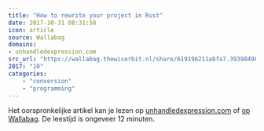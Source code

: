 ```yaml
---
title: "How to rewrite your project in Rust"
date: 2017-10-31 08:31:58
icon: article
source: Wallabag
domains:
- unhandledexpression.com
src_url: "https://wallabag.thewiserbit.nl/share/619196211abfa7.39398498"
2017: "10"
categories:
    - "conversion"
    - "programming"
---
```

Het oorspronkelijke artikel kan je lezen op [unhandledexpression.com](https://unhandledexpression.com/2017/07/12/how-to-rewrite-you-project-in-rust/) of [op Wallabag](https://wallabag.thewiserbit.nl/share/619196211abfa7.39398498). De leestijd is ongeveer 12 minuten.